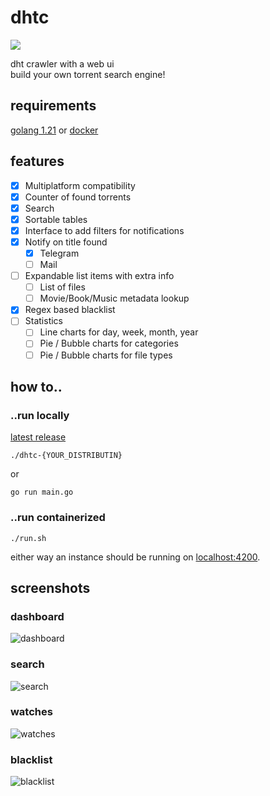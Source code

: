 # dhtc

[![](http://github-actions.40ants.com/nbdy/dhtc/matrix.svg?only=build)](https://github.com/nbdy/dhtc)

dht crawler with a web ui<br>
build your own torrent search engine!

## requirements
[golang 1.21](https://go.dev/dl/) or
[docker](https://docs.docker.com/get-docker/)

## features

- [X] Multiplatform compatibility
- [X] Counter of found torrents
- [X] Search
- [X] Sortable tables
- [X] Interface to add filters for notifications
- [X] Notify on title found
  - [X] Telegram
  - [ ] Mail
- [ ] Expandable list items with extra info
  - [ ] List of files
  - [ ] Movie/Book/Music metadata lookup
- [X] Regex based blacklist
- [ ] Statistics
  - [ ] Line charts for day, week, month, year
  - [ ] Pie / Bubble charts for categories
  - [ ] Pie / Bubble charts for file types

## how to..

### ..run locally

[latest release](https://github.com/nbdy/dhtc/releases/latest)

```shell
./dhtc-{YOUR_DISTRIBUTIN}
```

or

```shell
go run main.go
```

### ..run containerized

```shell
./run.sh
```

either way an instance should be running on [localhost:4200](http://127.0.0.1:4200).

## screenshots

### dashboard

![dashboard](https://i.ibb.co/0rJfG1g/image.png)

### search

![search](https://i.ibb.co/PwWbyK6/image.png)

### watches

![watches](https://i.ibb.co/MfRxvPH/image.png)

### blacklist

![blacklist](https://i.ibb.co/CbwXP5Z/image.png)

